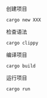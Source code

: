 创建项目

```
cargo new XXX
```

检查语法

```
cargo clippy
```

编译项目

```
cargo build
```

运行项目

```
cargo run
```
